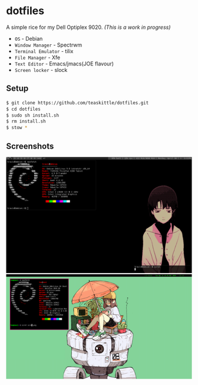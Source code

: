 # dotfiles

A simple rice for my Dell Optiplex 9020. _(This is a work in progress)_

* `OS` - Debian
* `Window Manager` - Spectrwm
* `Terminal Emulator` - tilix
* `File Manager` - Xfe
* `Text Editor` - Emacs/jmacs(JOE flavour)
* `Screen locker` - slock

## Setup
```bash
$ git clone https://github.com/teaskittle/dotfiles.git
$ cd dotfiles
$ sudo sh install.sh
$ rm install.sh
$ stow *
```

## Screenshots
![screen1.png](screenshots/screen1.png)  
![screen2.png](screenshots/screen2.png)
